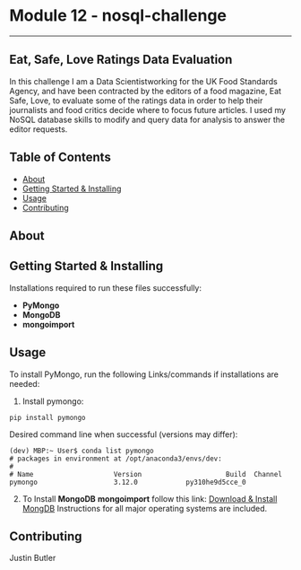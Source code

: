 # Module 12 - nosql-challenge
---------------------------------------------------------------

## Eat, Safe, Love Ratings Data Evaluation
In this challenge I am a Data Scientistworking for the UK Food Standards Agency, and have been contracted by the editors of a food magazine, Eat Safe, Love, to evaluate some of the ratings data in order to help their journalists and food critics decide where to focus future articles. I used my NoSQL database skills to modify and query data for analysis to answer the editor requests. 

## Table of Contents

- [About](#about)
- [Getting Started & Installing](#getting-started--installing)
- [Usage](#usage)
- [Contributing](#contributing)

## About


## Getting Started & Installing
Installations required to run these files successfully:
* __PyMongo__
* __MongoDB__
* __mongoimport__

## Usage
To install PyMongo, run the following 
Links/commands if installations are needed:
1. Install pymongo:
```
pip install pymongo
```
Desired command line when successful (versions may differ):
```
(dev) MBP:~ User$ conda list pymongo
# packages in environment at /opt/anaconda3/envs/dev:
#
# Name                    Version                     Build  Channel
pymongo                   3.12.0            py310he9d5cce_0
```

2. To Install __MongoDB__ __mongoimport__ follow this link:
[Download & Install MongDB](https://www.mongodb.com/docs/v6.0/installation/)
Instructions for all major operating systems are included.

## Contributing 
Justin Butler